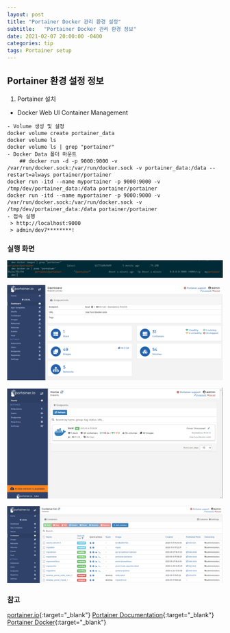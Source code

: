 ```yaml
---
layout: post
title: "Portainer Docker 관리 환경 설정"
subtitle:   "Portainer Docker 관리 환경 정보"
date: 2021-02-07 20:00:00 -0400
categories: tip
tags: Portainer setup
---
```


## Portainer 환경 설정 정보

1. Portainer 설치
- Docker Web UI Container Management

```
- Volume 생성 및 설정
docker volume create portainer_data
docker volume ls 
docker volume ls | grep "portainer"
- Docker Data 폴더 마운트
	## docker run -d -p 9000:9000 -v /var/run/docker.sock:/var/run/docker.sock -v portainer_data:/data --restart=always portainer/portainer
docker run -itd --name myportainer -p 9000:9000 -v /tmp/dev/portainer_data:/data portainer/portainer
docker run -itd --name myportainer -p 9000:9000 -v /var/run/docker.sock:/var/run/docker.sock -v /tmp/dev/portainer_data:/data portainer/portainer
- 접속 실행
 > http://localhost:9000
 > admin/dev7********!
```

### 실행 화면
![1.Portainer-docker](/assets/img/post/potainer/img01.PNG)

![2.Portainer-데시보드](/assets/img/post/potainer/img02.PNG)

![3.Portainer관리](/assets/img/post/potainer/img03.PNG)

![4.Portainer-Container관리](/assets/img/post/potainer/img04.PNG)


### 참고
[portainer.io](https://www.portainer.io/){:target="_blank"}
[Portainer Documentation](https://documentation.portainer.io/){:target="_blank"}
[Portainer Docker](https://hub.docker.com/r/portainer/portainer){:target="_blank"}


